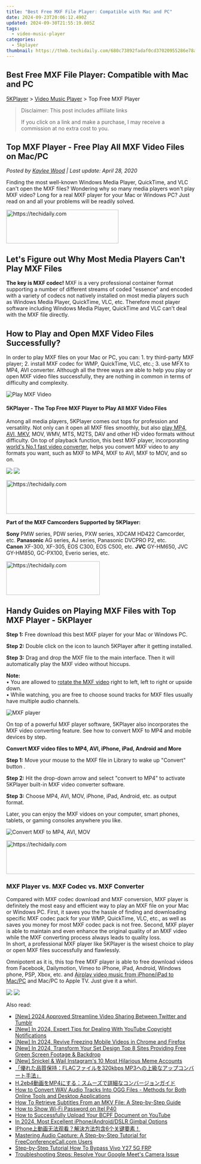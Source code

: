 ```yaml
---
title: "Best Free MXF File Player: Compatible with Mac and PC"
date: 2024-09-23T20:06:12.490Z
updated: 2024-09-30T21:55:19.005Z
tags:
  - video-music-player
categories:
  - 5kplayer
thumbnail: https://thmb.techidaily.com/680c73892fadaf0cd37020955286e78a6c2698cf86437727fe7a9aa1c7291d00.jpg
---
```


## Best Free MXF File Player: Compatible with Mac and PC

[5KPlayer](https://tools.techidaily.com/5kplayer/products/) \> [Video Music Player](https://tools.techidaily.com/5kplayer/video-music-player/) \> Top Free MXF Player

>  Disclaimer: This post includes affiliate links
>
>  If you click on a link and make a purchase, I may receive a commission at no extra cost to you.
>

## Top MXF Player - Free Play All MXF Video Files on Mac/PC

 _Posted by [Kaylee Wood](https://www.quora.com/profile/Amanda-Hu-21) | Last update: April 28, 2020_

Finding the most well-known Windows Media Player, QuickTime, and VLC can't open the MXF files? Wondering why so many media players won't play MXF video? Long for a real MXF player for your Mac or Windows PC? Just read on and all your problems will be readily solved.

<!-- affiliate ads begin -->
<a href="https://aligracehair.sjv.io/c/5597632/1868495/19272" target="_top" id="1868495">
  <img src="//a.impactradius-go.com/display-ad/19272-1868495" border="0" alt="https://techidaily.com" width="300" height="90"/>
</a>
<img height="0" width="0" src="https://aligracehair.sjv.io/i/5597632/1868495/19272" style="position:absolute;visibility:hidden;" border="0" />
<!-- affiliate ads end -->

## Let's Figure out Why Most Media Players Can't Play MXF Files

**The key is MXF codec!** MXF is a very professional container format supporting a number of different streams of coded "essence" and encoded with a variety of codecs not natively installed on most media players such as Windows Media Player, QuickTime, VLC, etc. Therefore most player software including Windows Media Player, QuickTime and VLC can't deal with the MXF file directly.

##  How to Play and Open MXF Video Files Successfully?

In order to play MXF files on your Mac or PC, you can: 1\. try third-party MXF player; 2\. install MXF codec for WMP, QuickTime, VLC, etc.; 3\. use MFX to MP4, AVI converter. Although all the three ways are able to help you play or open MXF video files successfully, they are nothing in common in terms of difficulty and complexity. 

![Play MXF Video](https://www.5kplayer.com/video-music-player/img/mxf-player-309.jpg) 

#### **5KPlayer - The Top Free MXF Player to Play All MXF Video Files**

Among all media players, 5KPlayer comes out tops for profession and versatility. Not only can it open all MXF files smoothly, but also [play MP4, AVI, MKV](https://tools.techidaily.com/5kplayer/video-music-player/), MOV, WMV, MTS, M2TS, DAV and other HD video formats without difficulty. On top of playback function, this best MXF player, incorporating [world's No.1 fast video converter](https://tools.techidaily.com/winxdvd/winxvideo-ai/), helps you convert MXF video to any formats you want, such as MXF to MP4, MXF to AVI, MXF to MOV, and so on. 

[![](https://www.5kplayer.com/video-music-player/../button/freedownwhitewin.png)](https://tools.techidaily.com/5kplayer/products/) [![](https://www.5kplayer.com/video-music-player/../button/freedownbackmac.png)](https://tools.techidaily.com/5kplayer/products/) 

<!-- affiliate ads begin -->
<a href="https://appsumo.8odi.net/c/5597632/2151866/7443" target="_top" id="2151866">
  <img src="//a.impactradius-go.com/display-ad/7443-2151866" border="0" alt="https://techidaily.com" width="728" height="90"/>
</a>
<img height="0" width="0" src="https://appsumo.8odi.net/i/5597632/2151866/7443" style="position:absolute;visibility:hidden;" border="0" />
<!-- affiliate ads end -->

**Part of the MXF Camcorders Supported by 5KPlayer:**

**Sony** PMW series, PDW series, PXW series, XDCAM HD422 Camcorder, etc. **Panasonic** AG series, AJ series, Panasonic DVCPRO P2, etc.  
**Canon** XF-300, XF-305, EOS C300, EOS C500, etc. **JVC** GY-HM650, JVC GY-HM850, GC-PX100, Everio series, etc. 

<!-- affiliate ads begin -->
<a href="https://aligracehair.sjv.io/c/5597632/2135398/19272" target="_top" id="2135398">
  <img src="//a.impactradius-go.com/display-ad/19272-2135398" border="0" alt="https://techidaily.com" width="250" height="90"/>
</a>
<img height="0" width="0" src="https://aligracehair.sjv.io/i/5597632/2135398/19272" style="position:absolute;visibility:hidden;" border="0" />
<!-- affiliate ads end -->

## Handy Guides on Playing MXF Files with Top MXF Player - 5KPlayer

**Step 1:** Free download this best MXF player for your Mac or Windows PC. 

**Step 2:** Double click on the icon to launch 5KPlayer after it getting installed.

**Step 3:** Drag and drop the MXF file to the main interface. Then it will automatically play the MXF video without hiccups. 

**Note:**   
 • You are allowed to [rotate the MXF video](https://tools.techidaily.com/5kplayer/video-music-player/) right to left, left to right or upside down.  
 • While watching, you are free to choose sound tracks for MXF files usually have multiple audio channels.

![MXF player](https://www.5kplayer.com/video-music-player/img/dav-player-308.jpg) 

On top of a powerful MXF player software, 5KPlayer also incorporates the MXF video converting feature. See how to convert MXF to MP4 and mobile devices by step. 

**Convert MXF video files to MP4, AVI, iPhone, iPad, Android and More** 

**Step 1:** Move your mouse to the MXF file in Library to wake up "Convert" button .

**Step 2:** Hit the drop-down arrow and select "convert to MP4" to activate 5KPlayer built-in MXF video converter software.

**Step 3:** Choose MP4, AVI, MOV, iPhone, iPad, Android, etc. as output format. 

Later, you can enjoy the MXF vidoes on your computer, smart phones, tablets, or gaming consoles anywhere you like.

![Convert MXF to MP4, AVI, MOV](https://www.5kplayer.com/video-music-player/img/dav-to-mp4-314.jpg) 

<!-- affiliate ads begin -->
<a href="https://ephamedtechinc.pxf.io/c/5597632/2137223/26400" target="_top" id="2137223">
  <img src="//a.impactradius-go.com/display-ad/26400-2137223" border="0" alt="https://techidaily.com" width="728" height="90"/>
</a>
<img height="0" width="0" src="https://ephamedtechinc.pxf.io/i/5597632/2137223/26400" style="position:absolute;visibility:hidden;" border="0" />
<!-- affiliate ads end -->

### MXF Player vs. MXF Codec vs. MXF Converter

Compared with MXF codec download and MXF conversion, MXF player is definitely the most easy and efficient way to play an MXF file on your Mac or Windows PC. First, it saves you the hassle of finding and downloading specific MXF codec pack for your WMP, QuickTime, VLC, etc., as well as saves you money for most MXF codec pack is not free. Second, MXF player is able to maintain and even enhance the original quality of an MXF video while the MXF converting process always leads to quality loss.   
In short, a professional MXF player like 5KPlayer is the wisest choice to play or open MXF files successfully and flawlessly.

Omnipotent as it is, this top free MXF player is able to free download videos from Facebook, Dailymotion, Vimeo to iPhone, iPad, Android, Windows phone, PSP, Xbox, etc. and [Airplay video music from iPhone/iPad to Mac/PC](https://tools.techidaily.com/5kplayer/airplay/) and Mac/PC to Apple TV. Just give it a whirl.

[![](https://www.5kplayer.com/video-music-player/../button/freedownwhitewin.png)](https://tools.techidaily.com/5kplayer/products/) [![](https://www.5kplayer.com/video-music-player/../button/freedownbackmac.png)](https://tools.techidaily.com/5kplayer/products/)

<ins class="adsbygoogle"
     style="display:block"
     data-ad-format="autorelaxed"
     data-ad-client="ca-pub-7571918770474297"
     data-ad-slot="1223367746"></ins>

<ins class="adsbygoogle"
     style="display:block"
     data-ad-client="ca-pub-7571918770474297"
     data-ad-slot="8358498916"
     data-ad-format="auto"
     data-full-width-responsive="true"></ins>

<span class="atpl-alsoreadstyle">Also read:</span>
<div><ul>
<li><a href="https://twitter-videos.techidaily.com/new-2024-approved-streamline-video-sharing-between-twitter-and-tumblr/"><u>[New] 2024 Approved Streamline Video Sharing Between Twitter and Tumblr</u></a></li>
<li><a href="https://youtube-docs.techidaily.com/n-2024-expert-tips-for-dealing-with-youtube-copyright-notifications/"><u>[New] In 2024, Expert Tips for Dealing With YouTube Copyright Notifications</u></a></li>
<li><a href="https://facebook-video-content.techidaily.com/new-in-2024-revive-freezing-mobile-videos-in-chrome-and-firefox/"><u>[New] In 2024, Revive Freezing Mobile Videos in Chrome and Firefox</u></a></li>
<li><a href="https://youtube-webster.techidaily.com/n-2024-transform-your-set-design-top-8-sites-providing-free-green-screen-footage-and-backdrop/"><u>[New] In 2024, Transform Your Set Design Top 8 Sites Providing Free Green Screen Footage & Backdrop</u></a></li>
<li><a href="https://instagram-video-files.techidaily.com/new-snickel-and-wail-instagrams-10-most-hilarious-meme-accounts/"><u>[New] Snickel & Wail Instagram's 10 Most Hilarious Meme Accounts</u></a></li>
<li><a href="https://video-ai-editor.techidaily.com/flac320kbps-mp3/"><u>「優れた品質保持：FLACファイルを320kbps MP3への上級なアップコンバート手法」</u></a></li>
<li><a href="https://video-ai-editor.techidaily.com/h2eb4mp4/"><u>H.2eb4動画をMP4にする：スムーズで詳細なコンバージョンガイド</u></a></li>
<li><a href="https://video-ai-editor.techidaily.com/how-to-convert-wav-audio-tracks-into-ogg-files-methods-for-both-online-tools-and-desktop-applications/"><u>How to Convert WAV Audio Tracks Into OGG Files - Methods for Both Online Tools and Desktop Applications</u></a></li>
<li><a href="https://video-ai-editor.techidaily.com/how-to-retrieve-subtitles-from-an-mkv-file-a-step-by-step-guide/"><u>How To Retrieve Subtitles From an MKV File: A Step-by-Step Guide</u></a></li>
<li><a href="https://unlock-android.techidaily.com/how-to-show-wi-fi-password-on-itel-p40-by-drfone-android/"><u>How to Show Wi-Fi Password on Itel P40</u></a></li>
<li><a href="https://video-ai-editor.techidaily.com/how-to-successfully-upload-your-bcpf-document-on-youtube/"><u>How to Successfully Upload Your BCPF Document on YouTube</u></a></li>
<li><a href="https://extra-support.techidaily.com/in-2024-most-excellent-iphoneandroiddslr-gimbal-options/"><u>In 2024, Most Excellent iPhone/Android/DSLR Gimbal Options</u></a></li>
<li><a href="https://video-ai-editor.techidaily.com/iphone6/"><u>IPhone上動画无法观看？解決方法包含6个关键要素！</u></a></li>
<li><a href="https://video-ai-editor.techidaily.com/mastering-audio-capture-a-step-by-step-tutorial-for-freeconferencecallcom-users/"><u>Mastering Audio Capture: A Step-by-Step Tutorial for FreeConferenceCall.com Users</u></a></li>
<li><a href="https://bypass-frp.techidaily.com/step-by-step-tutorial-how-to-bypass-vivo-y27-5g-frp-by-drfone-android/"><u>Step-by-Step Tutorial How To Bypass Vivo Y27 5G FRP</u></a></li>
<li><a href="https://win-able.techidaily.com/troubleshooting-steps-resolve-your-google-meets-camera-issue/"><u>Troubleshooting Steps: Resolve Your Google Meet's Camera Issue</u></a></li>
</ul></div>


